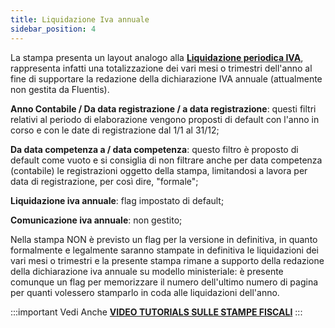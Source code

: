 ```yaml
---
title: Liquidazione Iva annuale
sidebar_position: 4
---
```


La stampa presenta un layout analogo alla **[Liquidazione periodica IVA](/docs/finance-area/ledger-records/fiscal-report/period-vat-settlement)**, rappresenta infatti una totalizzazione dei vari mesi o trimestri dell'anno al fine di supportare la redazione della dichiarazione IVA annuale (attualmente non gestita da Fluentis).

**Anno Contabile / Da data registrazione / a data registrazione**: questi filtri relativi al periodo di elaborazione vengono proposti di default con l'anno in corso e con le date di registrazione dal 1/1 al 31/12;

**Da data competenza a / data competenza**: questo filtro è proposto di default come vuoto e si consiglia di non filtrare anche per data competenza (contabile) le registrazioni oggetto della stampa, limitandosi a lavora per data di registrazione, per così dire, "formale";

**Liquidazione iva annuale**: flag impostato di default;

**Comunicazione iva annuale**: non gestito;

Nella stampa NON è previsto un flag per la versione in definitiva, in quanto formalmente e legalmente saranno stampate in definitiva le liquidazioni dei vari mesi o trimestri e la presente stampa rimane a supporto della redazione della dichiarazione iva annuale su modello ministeriale: è presente comunque un flag per memorizzare il numero dell'ultimo numero di pagina per quanti volessero stamparlo in coda alle liquidazioni dell'anno.


:::important Vedi Anche
[**VIDEO TUTORIALS SULLE STAMPE FISCALI**](/docs/video/finance/intro)
:::



